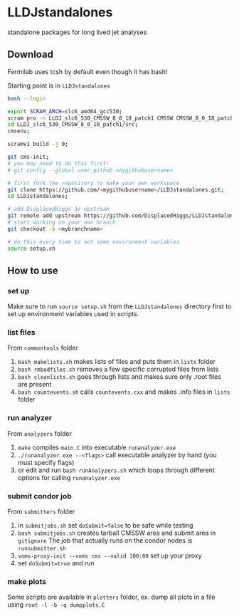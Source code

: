 # LLDJstandalones
standalone packages for long lived jet analyses

## Download
Fermilab uses tcsh by default even though it has bash! 

Starting point is in `LLDJstandalones` 
```bash
bash --login

export SCRAM_ARCH=slc6_amd64_gcc530;
scram pro -n LLDJ_slc6_530_CMSSW_8_0_18_patch1 CMSSW CMSSW_8_0_18_patch1;
cd LLDJ_slc6_530_CMSSW_8_0_18_patch1/src;
cmsenv;

scramv1 build -j 9;

git cms-init;
# you may need to do this first:
# git config --global user.github <mygithubusername>

# first fork the repository to make your own workspace
git clone https://github.com/<mygithubusername>/LLDJstandalones.git;
cd LLDJstandalones;

# add DisplacedHiggs as upstream
git remote add upstream https://github.com/DisplacedHiggs/LLDJstandalones.git
# start working on your own branch
git checkout -b <mybranchname>

# do this every time to set some environment variables
source setup.sh
```

## How to use
### set up
Make sure to run `source setup.sh` from the `LLDJstandalones` directory first to set up environment variables used in scripts.

### list files
From `commontools` folder
1. `bash makelists.sh` makes lists of files and puts them in `lists` folder
2. `bash rmbadfiles.sh` removes a few specific corrupted files from lists
3. `bash cleanlists.sh` goes through lists and makes sure only .root files are present
4. `bash countevents.sh` calls `countevents.cxx` and makes .info files in `lists` folder

### run analyzer
From `analyzers` folder
1. `make` compiles `main.C` into executable `runanalyzer.exe` 
2. `./runanalyzer.exe --<flags>` call executable analyzer by hand (you must specify flags)
3. or edit and run `bash runAnalyzers.sh` which loops through different options for calling `runanalyzer.exe`

### submit condor job
From `submitters` folder
1. in `submitjobs.sh` set `doSubmit=false` to be safe while testing
2. `bash submitjobs.sh` creates tarball CMSSW area and submit area in `gitignore`
The job that actually runs on the condor nodes is `runsubmitter.sh`
3. `voms-proxy-init --voms cms --valid 100:00` set up your proxy
4. set `doSubmit=true` and run 

### make plots
Some scripts are available in `plotters` folder, ex. dump all plots in a file using `root -l -b -q dumpplots.C`
